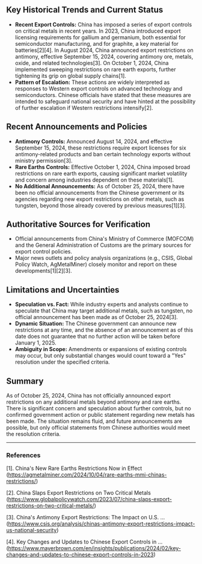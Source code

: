 ## Key Historical Trends and Current Status

- **Recent Export Controls:** China has imposed a series of export controls on critical metals in recent years. In 2023, China introduced export licensing requirements for gallium and germanium, both essential for semiconductor manufacturing, and for graphite, a key material for batteries[2][4]. In August 2024, China announced export restrictions on antimony, effective September 15, 2024, covering antimony ore, metals, oxide, and related technologies[3]. On October 1, 2024, China implemented sweeping restrictions on rare earth exports, further tightening its grip on global supply chains[1].
- **Pattern of Escalation:** These actions are widely interpreted as responses to Western export controls on advanced technology and semiconductors. Chinese officials have stated that these measures are intended to safeguard national security and have hinted at the possibility of further escalation if Western restrictions intensify[2].

## Recent Announcements and Policies

- **Antimony Controls:** Announced August 14, 2024, and effective September 15, 2024, these restrictions require export licenses for six antimony-related products and ban certain technology exports without ministry permission[3].
- **Rare Earths Controls:** Effective October 1, 2024, China imposed broad restrictions on rare earth exports, causing significant market volatility and concern among industries dependent on these materials[1].
- **No Additional Announcements:** As of October 25, 2024, there have been no official announcements from the Chinese government or its agencies regarding new export restrictions on other metals, such as tungsten, beyond those already covered by previous measures[1][3].

## Authoritative Sources for Verification

- Official announcements from China's Ministry of Commerce (MOFCOM) and the General Administration of Customs are the primary sources for export control policies.
- Major news outlets and policy analysis organizations (e.g., CSIS, Global Policy Watch, AgMetalMiner) closely monitor and report on these developments[1][2][3].

## Limitations and Uncertainties

- **Speculation vs. Fact:** While industry experts and analysts continue to speculate that China may target additional metals, such as tungsten, no official announcement has been made as of October 25, 2024[3].
- **Dynamic Situation:** The Chinese government can announce new restrictions at any time, and the absence of an announcement as of this date does not guarantee that no further action will be taken before January 1, 2025.
- **Ambiguity in Scope:** Amendments or expansions of existing controls may occur, but only substantial changes would count toward a "Yes" resolution under the specified criteria.

## Summary

As of October 25, 2024, China has not officially announced export restrictions on any additional metals beyond antimony and rare earths. There is significant concern and speculation about further controls, but no confirmed government action or public statement regarding new metals has been made. The situation remains fluid, and future announcements are possible, but only official statements from Chinese authorities would meet the resolution criteria.

---

### References

[1]. China's New Rare Earths Restrictions Now in Effect (https://agmetalminer.com/2024/10/04/rare-earths-mmi-chinas-restrictions/)

[2]. China Slaps Export Restrictions on Two Critical Metals (https://www.globalpolicywatch.com/2023/07/china-slaps-export-restrictions-on-two-critical-metals/)

[3]. China's Antimony Export Restrictions: The Impact on U.S. ... (https://www.csis.org/analysis/chinas-antimony-export-restrictions-impact-us-national-security)

[4]. Key Changes and Updates to Chinese Export Controls in ... (https://www.mayerbrown.com/en/insights/publications/2024/02/key-changes-and-updates-to-chinese-export-controls-in-2023)